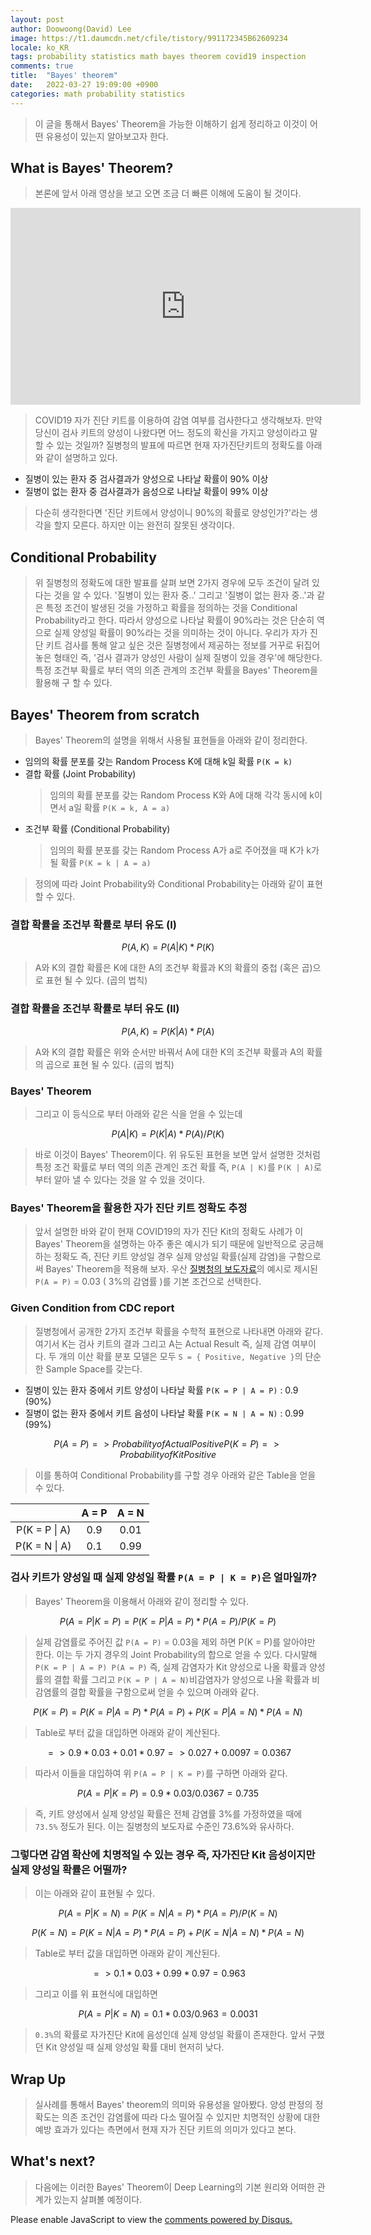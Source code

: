 ```yaml
---
layout: post
author: Doowoong(David) Lee
image: https://t1.daumcdn.net/cfile/tistory/991172345B62609234
locale: ko_KR
tags: probability statistics math bayes theorem covid19 inspection
comments: true
title:  "Bayes' theorem"
date:   2022-03-27 19:09:00 +0900
categories: math probability statistics
---
```



> 이 글을 통해서 Bayes' Theorem을 가능한 이해하기 쉽게 정리하고 이것이 어떤 유용성이 있는지 알아보고자 한다.

## What is Bayes' Theorem?

> 본론에 앞서 아래 영상을 보고 오면 조금 더 빠른 이해에 도움이 될 것이다.

<iframe width="560" height="315" src="https://www.youtube.com/embed/XQoLVl31ZfQ" title="YouTube video player" frameborder="0" allow="accelerometer; autoplay; clipboard-write; encrypted-media; gyroscope; picture-in-picture" allowfullscreen></iframe>

> COVID19 자가 진단 키트를 이용하여 감염 여부를 검사한다고 생각해보자. 만약 당신이 검사 키트의 양성이 나왔다면 어느 정도의 확신을 가지고 양성이라고 말할 수 있는 것일까? 질병청의 발표에 따르면 현재 자가진단키트의 정확도를 아래와 같이 설명하고 있다.

- 질병이 있는 환자 중 검사결과가 양성으로 나타날 확률이 90% 이상
- 질병이 없는 환자 중 검사결과가 음성으로 나타날 확률이 99% 이상

> 다순히 생각한다면 '진단 키트에서 양성이니 90%의 확률로 양성인가?'라는 생각을 할지 모른다. 하지만 이는 완전히 잘못된 생각이다.

## Conditional Probability

> 위 질병청의 정확도에 대한 발표를 살펴 보면 2가지 경우에 모두 조건이 달려 있다는 것을 알 수 있다. '질병이 있는 환자 중..' 그리고 '질병이 없는 환자 중..'과 같은 특정 조건이 발생된 것을 가정하고 확률을 정의하는 것을 Conditional Probability라고 한다. 따라서 양성으로 나타날 확률이 90%라는 것은 단순히 역으로 실제 양성일 확률이 90%라는 것을 의미하는 것이 아니다. 우리가 자가 진단 키트 검사를 통해 알고 싶은 것은 질병청에서 제공하는 정보를 거꾸로 뒤집어 놓은 형태인 즉, '검사 결과가 양성인 사람이 실제 질병이 있을 경우'에 해당한다. 특정 조건부 확률로 부터 역의 의존 관계의 조건부 확률을 Bayes' Theorem을 활용해 구 할 수 있다.

## Bayes' Theorem from scratch

> Bayes' Theorem의 설명을 위해서 사용될 표현들을 아래와 같이 정리한다.

- 임의의 확률 분포를 갖는 Random Process K에 대해 k일 확률 ```P(K = k)```
- 결합 확률 (Joint Probability)
  > 임의의 확률 분포를 갖는 Random Process K와 A에 대해 각각 동시에 k이면서 a일 확률 ```P(K = k, A = a)```
- 조건부 확률 (Conditional Probability)
  > 임의의 확률 분포를 갖는 Random Process A가 a로 주어졌을 때 K가 k가 될 확률 ```P(K = k | A = a)```  

> 정의에 따라 Joint Probability와 Conditional Probability는 아래와 같이 표현할 수 있다.

### 결합 확률을 조건부 확률로 부터 유도 (I)

```math
P(A,K) = P(A | K) * P(K)
```

> A와 K의 결합 확률은 K에 대한 A의 조건부 확률과 K의 확률의 중첩 (혹은 곱)으로 표현 될 수 있다. (곱의 법칙)

### 결합 확률을 조건부 확률로 부터 유도 (II)

```math
P(A,K) = P(K | A) * P(A)
```

> A와 K의 결합 확률은 위와 순서만 바꿔서 A에 대한 K의 조건부 확률과 A의 확률의 곱으로 표현 될 수 있다. (곱의 법칙)

### Bayes' Theorem

> 그리고 이 등식으로 부터 아래와 같은 식을 얻을 수 있는데

```math
P(A | K) = P(K | A) * P(A) / P(K)
```

> 바로 이것이 Bayes' Theorem이다. 위 유도된 표현을 보면 앞서 설명한 것처럼 특정 조건 확률로 부터 역의 의존 관계인 조건 확률 즉, ```P(A | K)```를 ```P(K | A)```로 부터 알아 낼 수 있다는 것을 알 수 있을 것이다.

### Bayes' Theorem을 활용한 자가 진단 키트 정확도 추정

> 앞서 설명한 바와 같이 현재 COVID19의 자가 진단 Kit의 정확도 사례가 이 Bayes' Theorem을 설명하는 아주 좋은 예시가 되기 때문에 일반적으로 궁금해 하는 정확도 즉, 진단 키트 양성일 경우 실제 양성일 확률(실제 감염)을 구함으로써 Bayes' Theorem을 적용해 보자. 우산 [질병청의 보도자료](https://www.mfds.go.kr/brd/m_99/view.do?seq=46123)의 예시로 제시된 ```P(A = P)``` = 0.03 ( 3%의 감염률 )를 기본 조건으로 선택한다.

### Given Condition from CDC report

> 질병청에서 공개한 2가지 조건부 확률을 수학적 표현으로 나타내면 아래와 같다. 여기서 K는 검사 키트의 결과 그리고 A는 Actual Result 즉, 실제 감염 여부이다. 두 개의 이산 확률 분포 모델은 모두 ```S = { Positive, Negative }```의 단순한 Sample Space를 갖는다.

- 질병이 있는 환자 중에서 키트 양성이 나타날 확률 ```P(K = P | A = P)``` : 0.9 (90%)
- 질병이 없는 환자 중에서 키트 음성이 나타날 확률 ```P(K = N | A = N)``` : 0.99 (99%)

```math
P(A = P) => Probability of Actual Positive
P(K = P) => Probability of Kit Positive
 ```

> 이를 통하여 Conditional Probability를 구할 경우 아래와 같은 Table을 얻을 수 있다.

|   | A = P | A = N |
|:-:|:-:|:-:|
|P(K = P \| A) |  0.9  |  0.01  |
|P(K = N \| A) |  0.1  |  0.99 |

### 검사 키트가 양성일 때 실제 양성일 확률 ```P(A = P | K = P)```은 얼마일까?

> Bayes' Theorem을 이용해서 아래와 같이 정리할 수 있다.

```math
P(A = P | K = P) = P(K = P | A = P) * P(A = P) / P(K = P)
```

> 실제 감염률로 주어진 값 ```P(A = P)``` = 0.03을 제외 하면 P(K = P)를 알아야만 한다. 이는 두 가지 경우의 Joint Probability의 합으로 얻을 수 있다. 다시말해 ```P(K = P | A = P) P(A = P)``` 즉, 실제 감염자가 Kit 양성으로 나올 확률과 양성률의 결합 확률 그리고 ```P(K = P | A = N)```비감염자가 양성으로 나올 확률과 비감염률의 결합 확률을 구함으로써 얻을 수 있으며 아래와 같다.

```math
 P(K = P) = 
     P(K = P | A = P) * P(A = P) + P(K = P | A = N) * P(A = N)
```

> Table로 부터 값을 대입하면 아래와 같이 계산된다.

```math
=> 0.9 * 0.03 + 0.01 * 0.97
=> 0.027 + 0.0097

= 0.0367
```

> 따라서 이들을 대입하여 위 ```P(A = P | K = P)```를 구하면 아래와 같다.

```math
P(A = P | K = P) = 0.9 * 0.03  / 0.0367 = 0.735
```

> 즉, 키트 양성에서 실제 양성일 확률은 전체 감염률 3%를 가정하였을 때에 ```73.5%``` 정도가 된다. 이는 질병청의 보도자료 수준인 73.6%와 유사하다.

### 그렇다면 감염 확산에 치명적일 수 있는 경우 즉, 자가진단 Kit 음성이지만 실제 양성일 확률은 어떨까?

> 이는 아래와 같이 표현될 수 있다.

```math
P(A = P | K = N) = P(K = N | A = P) * P(A = P) / P(K = N)
```

```math
P(K = N) = 
    P(K = N | A = P) * P(A = P) + P(K = N | A = N) * P(A = N) 
```

> Table로 부터 값을 대입하면 아래와 같이 계산된다.

```math
=> 0.1 * 0.03 + 0.99 * 0.97

= 0.963
```

> 그리고 이를 위 표현식에 대입하면

```math
P(A = P | K = N) = 0.1 * 0.03 / 0.963
                 = 0.0031
```

> ```0.3%```의 확률로 자가진단 Kit에 음성인데 실제 양성일 확률이 존재한다. 앞서 구했던 Kit 양성일 때 실제 양성일 확률 대비 현저히 낮다.

## Wrap Up

> 실사례를 통해서 Bayes' theorem의 의미와 유용성을 알아봤다. 양성 판정의 정확도는 의존 조건인 감염률에 따라 다소 떨어질 수 있지만 치명적인 상황에 대한 예방 효과가 있다는 측면에서 현재 자가 진단 키트의 의미가 있다고 본다.

## What's next?

> 다음에는 이러한 Bayes' Theorem이 Deep Learning의 기본 원리와 어떠한 관계가 있는지 살펴볼 예정이다.


<div id="disqus_thread"></div>
<script>
    /**
    *  RECOMMENDED CONFIGURATION VARIABLES: EDIT AND UNCOMMENT THE SECTION BELOW TO INSERT DYNAMIC VALUES FROM YOUR PLATFORM OR CMS.
    *  LEARN WHY DEFINING THESE VARIABLES IS IMPORTANT: https://disqus.com/admin/universalcode/#configuration-variables    */
    var disqus_config = function () {
    this.page.url = "https://fritzprix.github.io/math/probability/2022/03/27/bayes-theorem.html";  // Replace PAGE_URL with your page's canonical URL variable
    this.page.identifier = PAGE_IDENTIFIER; // Replace PAGE_IDENTIFIER with your page's unique identifier variable
    };
    (function() {
        var d = document, s = d.createElement('script');
        s.src = 'https://fritzprix.disqus.com/embed.js';
        s.setAttribute('data-timestamp', +new Date());
        (d.head || d.body).appendChild(s);
    })();
</script>
<noscript>Please enable JavaScript to view the <a href="https://disqus.com/?ref_noscript">comments powered by Disqus.</a></noscript>
